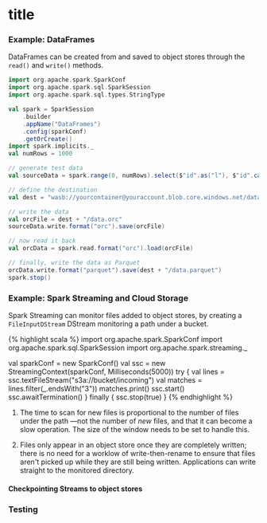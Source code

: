 <!---
  Licensed under the Apache License, Version 2.0 (the "License");
  you may not use this file except in compliance with the License.
  You may obtain a copy of the License at
  
   http://www.apache.org/licenses/LICENSE-2.0
  
  Unless required by applicable law or agreed to in writing, software
  distributed under the License is distributed on an "AS IS" BASIS,
  WITHOUT WARRANTIES OR CONDITIONS OF ANY KIND, either express or implied.
  See the License for the specific language governing permissions and
  limitations under the License. See accompanying LICENSE file.
-->

# title


### <a name="dataframes"></a>Example: DataFrames

DataFrames can be created from and saved to object stores through the `read()` and `write()` methods.

```scala
import org.apache.spark.SparkConf
import org.apache.spark.sql.SparkSession
import org.apache.spark.sql.types.StringType

val spark = SparkSession
    .builder
    .appName("DataFrames")
    .config(sparkConf)
    .getOrCreate()
import spark.implicits._
val numRows = 1000

// generate test data
val sourceData = spark.range(0, numRows).select($"id".as("l"), $"id".cast(StringType).as("s"))

// define the destination
val dest = "wasb://yourcontainer@youraccount.blob.core.windows.net/dataframes"

// write the data
val orcFile = dest + "/data.orc"
sourceData.write.format("orc").save(orcFile)

// now read it back
val orcData = spark.read.format("orc").load(orcFile)

// finally, write the data as Parquet
orcData.write.format("parquet").save(dest + "/data.parquet")
spark.stop()
```

### <a name="streaming"></a>Example: Spark Streaming and Cloud Storage

Spark Streaming can monitor files added to object stores, by
creating a `FileInputDStream` DStream monitoring a path under a bucket.

{% highlight scala %}
import org.apache.spark.SparkConf
import org.apache.spark.sql.SparkSession
import org.apache.spark.streaming._

val sparkConf = new SparkConf()
val ssc = new StreamingContext(sparkConf, Milliseconds(5000))
try {
  val lines = ssc.textFileStream("s3a://bucket/incoming")
  val matches = lines.filter(_.endsWith("3"))
  matches.print()
  ssc.start()
  ssc.awaitTermination()
} finally {
  ssc.stop(true)
}
{% endhighlight %}

1. The time to scan for new files is proportional to the number of files
under the path —not the number of *new* files, and that it can become a slow operation.
The size of the window needs to be set to handle this.

1. Files only appear in an object store once they are completely written; there
is no need for a worklow of write-then-rename to ensure that files aren't picked up
while they are still being written. Applications can write straight to the monitored directory.



#### <a name="checkpointing"></a>Checkpointing Streams to object stores


### Testing

